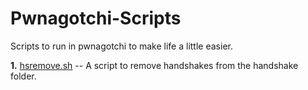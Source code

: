 # Pwnagotchi-Scripts
Scripts to run in pwnagotchi to make life a little easier.  

<b>1.</b> <u>hsremove.sh</u> -- A script to remove handshakes from the handshake folder.
